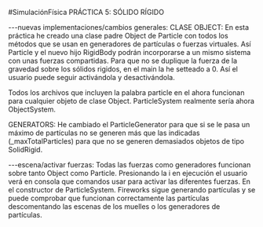 #SimulaciónFísica
PRÁCTICA 5: SÓLIDO RÍGIDO

---nuevas implementaciones/cambios generales:
CLASE OBJECT:
En esta práctica he creado una clase padre Object de Particle con todos los métodos que se usan en generadores de partículas o fuerzas virtuales. Así Particle y el nuevo hijo RigidBody podrán incorporarse a un mismo sistema con unas fuerzas compartidas. Para que no se duplique la fuerza de la gravedad sobre los sólidos rigidos, en el main la he setteado a 0. Así el usuario puede seguir activándola y desactivándola.

Todos los archivos que incluyen la palabra particle en el ahora funcionan para cualquier objeto de clase Object.  ParticleSystem realmente sería ahora ObjectSystem. 

GENERATORS:
He cambiado el ParticleGenerator para que si se le pasa un máximo de partículas no se generen más que las indicadas (_maxTotalParticles) para que no se generen demasiados objetos de tipo SolidRigid.

---escena/activar fuerzas:
Todas las fuerzas como generadores funcionan sobre tanto Object como Particle. Presionando la i en ejecución el usuario verá en consola que comandos usar para activar las diferentes fuerzas. En  el constructor de ParticleSystem. Fireworks sigue generando partículas y se puede comprobar que funcionan correctamente las partículas descomentando las escenas de los muelles o los generadores de partículas.



